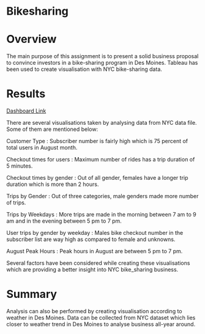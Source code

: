 # Bikesharing
# Overview
The main purpose of this assignment is to present a solid business proposal to convince investors in a bike-sharing program in Des Moines. Tableau has been used to create visualisation with NYC bike-sharing data.

# Results
[Dashboard Link](https://public.tableau.com/app/profile/navpreet.kaur.gill/viz/NYCbike-sharingWorkbook/NYCStory)

There are several visualisations taken by analysing data from NYC data file. Some of them are mentioned below:

Customer Type : Subscriber number is fairly high which is 75 percent of total users in August month.

Checkout times for users : Maximum number of rides has a trip duration of 5 minutes.

Checkout times by gender : Out of all gender, females have a longer trip duration which is more than 2 hours.

Trips by Gender : Out of three categories, male genders made more number of trips.

Trips by Weekdays : More trips are made in the morning between 7 am to 9 am and in the evening between 5 pm to 7 pm.

User trips by gender by weekday : Males bike checkout number in the subscriber list  are way high as compared to female and unknowns.

August Peak Hours : Peak hours in August are between 5 pm to 7 pm.

Several factors have been considered while creating these visualisations which are providing a better insight into NYC bike_sharing business.

# Summary
Analysis can also be performed by creating visualisation according to weather in Des Moines. Data can be collected from NYC dataset which lies closer to weather trend in Des Moines to analyse business all-year around.
